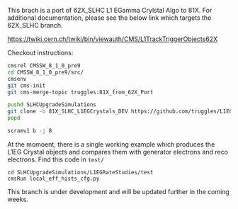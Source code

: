 This brach is a port of 62X_SLHC L1 EGamma Crylstal Algo to 81X. For additional documentation, please see the below link which targets the 62X_SLHC branch.

https://twiki.cern.ch/twiki/bin/viewauth/CMS/L1TrackTriggerObjects62X

Checkout instructions:
```bash
cmsrel CMSSW_8_1_0_pre9
cd CMSSW_8_1_0_pre9/src/
cmsenv
git cms-init
git cms-merge-topic truggles:81X_from_62X_Port

pushd SLHCUpgradeSimulations
git clone -b 81X_SLHC_L1EGCrystals_DEV https://github.com/truggles/L1EGRateStudies.git SLHCUpgradeSimulations
popd

scramv1 b -j 8
```

At the momoent, there is a single working example which produces the L1EG Crystal objects and compares them with generator electrons and reco electrons. Find this code in `test/`

```
cd SLHCUpgradeSimulations/L1EGRateStudies/test
cmsRun local_eff_hists_cfg.py
```

This branch is under development and will be updated further in the coming weeks.


